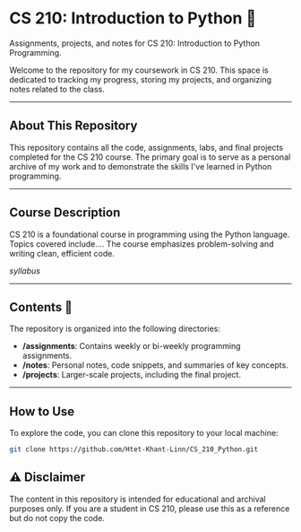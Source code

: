 # CS 210: Introduction to Python 🐍
Assignments, projects, and notes for CS 210: Introduction to Python Programming.

Welcome to the repository for my coursework in CS 210. This space is dedicated to tracking my progress, storing my projects, and organizing notes related to the class.



---

## About This Repository

This repository contains all the code, assignments, labs, and final projects completed for the CS 210 course. The primary goal is to serve as a personal archive of my work and to demonstrate the skills I've learned in Python programming.

---

## Course Description

CS 210 is a foundational course in programming using the Python language. Topics covered include.... The course emphasizes problem-solving and writing clean, efficient code.

*syllabus*

---

## Contents 📂

The repository is organized into the following directories:

* **/assignments**: Contains weekly or bi-weekly programming assignments.
* **/notes**: Personal notes, code snippets, and summaries of key concepts.
* **/projects**: Larger-scale projects, including the final project.


---

## How to Use

To explore the code, you can clone this repository to your local machine:
```bash
git clone https://github.com/Htet-Khant-Linn/CS_210_Python.git
```

## ⚠️ Disclaimer
The content in this repository is intended for educational and archival purposes only. If you are a student in CS 210, please use this as a reference but do not copy the code. 


